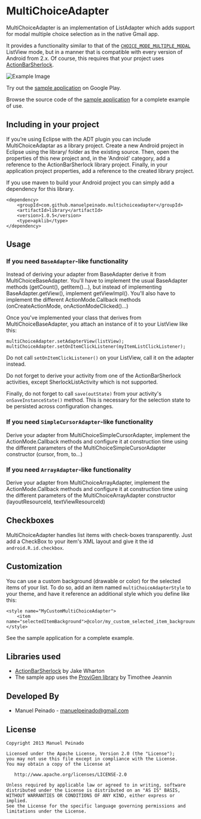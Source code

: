 MultiChoiceAdapter
==================

MultiChoiceAdapter is an implementation of ListAdapter which adds support for modal multiple choice selection as in the native Gmail app. 

It provides a functionality similar to that of the [`CHOICE_MODE_MULTIPLE_MODAL`][1] ListView mode, but in a manner that is compatible 
with every version of Android from 2.x. Of course, this requires that your project uses [ActionBarSherlock][2].

![Example Image][3]

Try out the [sample application][4] on Google Play.

Browse the source code of the [sample application][5] for a complete example of use.

Including in your project
-------------------------

If you’re using Eclipse with the ADT plugin you can include MultiChoiceAdaptar as a library project. Create a new Android project in Eclipse using the library/ folder as the existing source. Then, open the properties of this new project and, in the 'Android' category, add a reference to the ActionBarSherlock library project. Finally, in your application project properties, add a reference to the created library project.

If you use maven to build your Android project you can simply add a dependency for this library.

    <dependency>
        <groupId>com.github.manuelpeinado.multichoiceadapter</groupId>
        <artifactId>library</artifactId>
        <version>1.0.5</version>
        <type>apklib</type>
    </dependency>

Usage
---------

### If you need <code>BaseAdapter</code>-like functionality

Instead of deriving your adapter from BaseAdapter derive it from MultiChoiceBaseAdapter. You'll have to implement the usual BaseAdapter methods (getCount(), getItem()...), but instead of implementing BaseAdapter.getView(), implement getViewImpl(). You'll also have to implement the different ActionMode.Callback methods (onCreateActionMode, onActionModeClicked()...)

Once you've implemented your class that derives from MultiChoiceBaseAdapter, you attach an instance of it to your ListView like this:

	multiChoiceAdapter.setAdapterView(listView);
	multiChoiceAdapter.setOnItemClickListener(myItemListClickListener);

Do not call <code>setOnItemClickListener()</code> on your ListView, call it on the adapter instead.

Do not forget to derive your activity from one of the ActionBarSherlock activities, except SherlockListActivity which is not supported.

Finally, do not forget to call <code>save(outState)</code> from your activity's <code>onSaveInstanceState()</code> method. This is necessary for the selection state to be persisted across configuration changes.

### If you need <code>SimpleCursorAdapter</code>-like functionality

Derive your adapter from MultiChoiceSimpleCursorAdapter, implement the ActionMode.Callback methods and configure it at construction time using the different parameters of the MultiChoiceSimpleCursorAdapter constructor (cursor, from, to...)

### If you need <code>ArrayAdapter</code>-like functionality

Derive your adapter from MultiChoiceArrayAdapter, implement the ActionMode.Callback methods and configure it at construction time using the different parameters of the MultiChoiceArrayAdapter constructor (layoutResourceId, textViewResourceId)

Checkboxes
------------------

MultiChoiceAdapter handles list items with check-boxes transparently. Just add a CheckBox to your item's XML layout and give it the id <code>android.R.id.checkbox</code>.

Customization
---------------------

You can use a custom background (drawable or color) for the selected items of your list. To do so, add an item named <code>multiChoiceAdapterStyle</code> to your theme, and have it reference an additional style which you define like this:

    <style name="MyCustomMultiChoiceAdapter">
        <item name="selectedItemBackground">@color/my_custom_selected_item_background</item>
    </style>

See the sample application for a complete example.


Libraries used
--------------------

* [ActionBarSherlock][2] by Jake Wharton
* The sample app uses the [ProviGen library][6] by Timothee Jeannin

Developed By
--------------------

* Manuel Peinado - <manuelpeinado@gmail.com>


License
-----------

    Copyright 2013 Manuel Peinado

    Licensed under the Apache License, Version 2.0 (the "License");
    you may not use this file except in compliance with the License.
    You may obtain a copy of the License at

       http://www.apache.org/licenses/LICENSE-2.0

    Unless required by applicable law or agreed to in writing, software
    distributed under the License is distributed on an "AS IS" BASIS,
    WITHOUT WARRANTIES OR CONDITIONS OF ANY KIND, either express or implied.
    See the License for the specific language governing permissions and
    limitations under the License.





 [1]: http://developer.android.com/reference/android/widget/AbsListView.MultiChoiceModeListener.html
 [2]: http://actionbarsherlock.com
 [3]: https://raw.github.com/ManuelPeinado/MultiChoiceAdapter/master/art/readme_pic.png
 [4]: https://play.google.com/store/apps/details?id=com.manuelpeinado.multichoiceadapter.demo
 [5]: https://github.com/ManuelPeinado/MultiChoiceAdapter/tree/master/sample
 [6]: https://github.com/TimotheeJeannin/ProviGen
